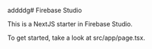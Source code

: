 addddg# Firebase Studio

This is a NextJS starter in Firebase Studio.

To get started, take a look at src/app/page.tsx.
